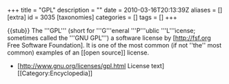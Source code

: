 +++
title = "GPL"
description = ""
date = 2010-03-16T20:13:39Z
aliases = []
[extra]
id = 3035
[taxonomies]
categories = []
tags = []
+++

{{stub}}
The '''GPL''' (short for '''G'''eneral '''P'''ublic '''L'''icense; sometimes called the '''GNU GPL''') a software license by [http://fsf.org Free Software Foundation]. It is one of the most common (if not ''the'' most common) examples of an [[open source]] license.

* [http://www.gnu.org/licenses/gpl.html License text]
[[Category:Encyclopedia]]
